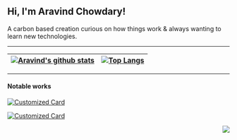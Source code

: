 ## Hi, I'm Aravind Chowdary!

A carbon based creation curious on how things work & always wanting to learn new technologies.

---
|[![Aravind's github stats](https://github-readme-stats.wasabeef.vercel.app/api?username=kamaravichow&show_icons=true&line_height=21&show_icons=true&count_private=true)](https://github.com/kamaravichow/?tab=repositories)|[![Top Langs](https://github-readme-stats.vercel.app/api/top-langs/?username=kamaravichow&langs_count=8&hide=css,html&layout=compact)](https://github.com/kamaravichow/?tab=repositories)|
|---|---|

---

#### Notable works

[![Customized Card](https://github-readme-stats.vercel.app/api/pin?username=kamaravichow&repo=safe-dot-android)](https://github.com/kamaravichow/safe-dot-android)

[![Customized Card](https://github-readme-stats.vercel.app/api/pin?username=kamaravichow&repo=multi-select-grid-view-flutter)](https://github.com/kamaravichow/safe-dot-android)



<img src="https://komarev.com/ghpvc/?username=kamaravichow&color=blue&style=flat-square" align="right" />



